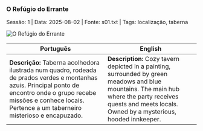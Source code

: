 ﻿### O Refúgio do Errante

Sessão: 1 | Data: 2025-08-02 | Fonte: s01.txt | Tags: localização, taberna

![O Refúgio do Errante](assets/location/location_blank.png)

| Português                                                                                                                                                                                                                       | English                                                                                                                                                                                                      |
| ------------------------------------------------------------------------------------------------------------------------------------------------------------------------------------------------------------------------------- | ------------------------------------------------------------------------------------------------------------------------------------------------------------------------------------------------------------ |
| **Descrição:** Taberna acolhedora ilustrada num quadro, rodeada de prados verdes e montanhas azuis. Principal ponto de encontro onde o grupo recebe missões e conhece locais. Pertence a um taberneiro misterioso e encapuzado. | **Description:** Cozy tavern depicted in a painting, surrounded by green meadows and blue mountains. The main hub where the party receives quests and meets locals. Owned by a mysterious, hooded innkeeper. |


















